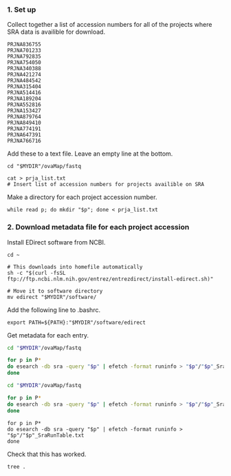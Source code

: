 ### 1. Set up
Collect together a list of accession numbers for all of the projects where SRA data is availible for download.
```text
PRJNA836755
PRJNA701233
PRJNA792835
PRJNA754050
PRJNA340388
PRJNA421274
PRJNA484542
PRJNA315404
PRJNA514416
PRJNA189204
PRJNA552816
PRJNA153427
PRJNA879764
PRJNA849410
PRJNA774191
PRJNA647391
PRJNA766716
```

Add these to a text file. Leave an empty line at the bottom.
```console
cd "$MYDIR"/ovaMap/fastq

cat > prja_list.txt
# Insert list of accession numbers for projects availible on SRA
```

Make a directory for each project accession number.
```console
while read p; do mkdir "$p"; done < prja_list.txt
```

### 2. Download metadata file for each project accession
Install EDirect software from NCBI.
```console
cd ~

# This downloads into homefile automatically
sh -c "$(curl -fsSL ftp://ftp.ncbi.nlm.nih.gov/entrez/entrezdirect/install-edirect.sh)"

# Move it to software directory
mv edirect "$MYDIR"/software/
```

Add the following line to .bashrc.
```console
export PATH=${PATH}:"$MYDIR"/software/edirect
```

Get metadata for each entry.
```bash
cd "$MYDIR"/ovaMap/fastq

for p in P*
do esearch -db sra -query "$p" | efetch -format runinfo > "$p"/"$p"_SraRunTable.txt
done 
```

```sh
cd "$MYDIR"/ovaMap/fastq

for p in P*
do esearch -db sra -query "$p" | efetch -format runinfo > "$p"/"$p"_SraRunTable.txt
done 
```

```posh
for p in P*
do esearch -db sra -query "$p" | efetch -format runinfo > "$p"/"$p"_SraRunTable.txt
done 
```

Check that this has worked.
```console
tree .
```

